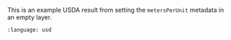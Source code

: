 This is an example USDA result from setting the `metersPerUnit` metadata in an empty layer.
``` {literalinclude} usda.usda
:language: usd
``` 